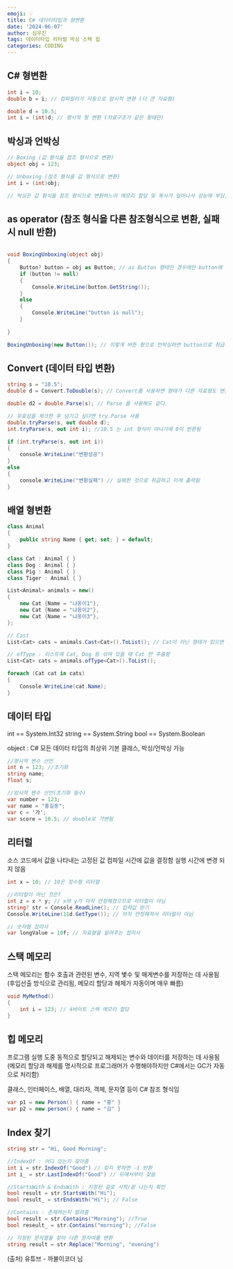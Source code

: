 ```yaml
---
emoji: 💡
title: C# 데이터타입과 형변환
date: '2024-06-07'
author: 심우진
tags: 데이터타입 리터럴 박싱 스택 힙
categories: CODING
---
```


## C# 형변환

```c#
int i = 10;
double b = i; // 컴파일러가 자동으로 암시적 변환 (더 큰 자료형)

double d = 10.5;
int i = (int)d; // 명시적 형 변환 (자료구조가 같은 형태만)

```

## 박싱과 언박싱

```C#
// Boxing (값 형식을 참조 형식으로 변환)
object obj = 123;

// Unboxing (참조 형식을 값 형식으로 변환)
int i = (int)obj;

// 박싱은 값 형식을 참조 형식으로 변환하느라 메모리 할당 및 복사가 일어나서 성능에 부담을 주게 되므로 자주 사용하지 않음
```


## as operator (참조 형식을 다른 참조형식으로 변환, 실패시 null 반환)

```C#

void BoxingUnboxing(object obj)
{
	Button? button = obj as Button; // as Button 형태인 경우에만 button에 저장하고 아닐 경우 null 값을 저장하기 때문에 Button? 자료형로 선언함
	if (button != null)
	{
		Console.WriteLine(button.GetString());
	}
	else
	{
		Console.WriteLine("button is null");
	}
	
}

BoxingUnboxing(new Button()); // 이렇게 버튼 형으로 언박싱하면 button으로 취급되고 하지 않으면 null로 적용됨


```


## Convert (데이터 타입 변환)

```C#
string s = "10.5";
double d = Convert.ToDouble(s); // Convert를 사용하면 형태가 다른 자료형도 변환이 가능하다.

double d2 = double.Parse(s); // Parse 를 사용해도 같다.

// 유효성을 체크한 후 넘기고 싶다면 try.Parse 사용
double.tryParse(s, out double d);
int.tryParse(s, out int i); //10.5 는 int 형식이 아니기에 0이 반환됨

if (int.tryParse(s, out int i))
{
	console.WriteLine("변환성공")
} 
else
{
	console.WriteLine("변환실패") // 실패한 것으로 취급하고 이게 출력됨
}
```

## 배열 형변환

```C#
class Animal
{
	public string Name { get; set; } = default;
}

class Cat : Animal { }
class Dog : Animal { }
class Pig : Animal { }
class Tiger : Animal { }

List<Animal> animals = new()
{
	new Cat {Name = "냐옹이1"},
	new Cat {Name = "냐옹이2"},
	new Cat {Name = "냐옹이3"},
};

// Cast
List<Cat> cats = animals.Cast<Cat>().ToList(); // Cat이 아닌 형태가 있으면 오류가 남

// ofType : 리스트에 Cat, Dog 등 섞여 있을 때 Cat 만 추출함
List<Cat> cats = animals.ofType<Cat>().ToList();

foreach (Cat cat in cats)
{
	Console.WriteLine(cat.Name);
}
```


## 데이터 타입

int == System.Int32
string == System.String
bool == System.Boolean

object : C# 모든 데이터 타입의 최상위 기본 클래스, 박싱/언박싱 가능

```C#
//명시적 변수 선언
int n = 123; //초기화
string name;
float s;

//암시적 변수 선언(초기화 필수)
var number = 123;
var name = "홍길동";
var c = '가';
var score = 10.5; // double로 가변됨
```

## 리터럴

소스 코드에서 값을 나타내는 고정된 값
컴파일 시간에 값을 결정함
실행 시간에 변경 되지 않음

```C#
int x = 10; // 10은 정수형 리터럴

//리터럴이 아닌 것은?
int z = x * y; // x와 y가 아직 안정해졌으므로 리터럴이 아님
string? str = Console.ReadLine(); // 입력값 받기
Console.WriteLine(11d.GetType()); // 아직 안정해져서 리터럴이 아님

```

```C#
// 숫자형 접미사
var longValue = 10f; // 자료형을 알려주는 접미사 
```

## 스택 메모리

스택 메모리는 함수 호출과 관련된 변수, 지역 볓수 및 매게변수를 저장하는 데 사용됨 (후입선출 방식으로 관리됨, 메모리 할당과 해제가 자동이며 매우 빠름)

```C#
void MyMethod()
{
	int i = 123; // 4바이트 스택 메모리 할당
}
```

## 힙 메모리

프로그램 실행 도중 동적으로 할당되고 해제되는 변수와 데이터를 저장하는 데 사용됨 (메모리 할당과 해제를 명시적으로 프로그래머가 수행해야하지만 C#에서는 GC가 자동으로 처리함)

클래스, 인터페이스, 배열, 대리자, 객체, 문자열 등이 C# 참조 형식임

```C#
var p1 = new Person() { name = "홍" }
var p2 = new person() { name = "김" }
```

## Index 찾기

```C#
string str = "Hi, Good Morning";

//IndexOf : 어디 있는지 찾아줌
int i = str.IndexOf("Good") // 찾지 못하면 -1 반환
int i_ = str.LastIndexOf("Good") // 뒤에서부터 찾음

//StartsWith & EndsWith : 지정된 걸로 시작/끝 나는지 확인
bool result = str.StartsWith("Hi");
bool result_ = strEndsWith("Hi"); // False

//Contains : 존재하는지 알려줌
bool result = str.Contains("Morning"); //True
bool reseult_ = str.Contains("morning"); //False

// 지정된 문자열을 찾아 다른 문자여롤 변환
string result = str.Replace("Morning", "evening")
```

(출처) 유튜브 - 까불이코더 님

```toc

```